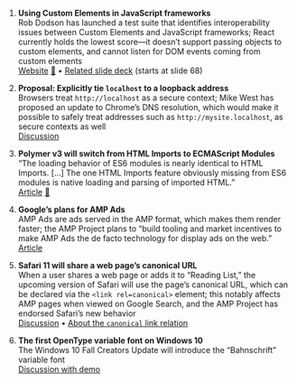 1. **Using Custom Elements in JavaScript frameworks**  
Rob Dodson has launched a test suite that identifies interoperability issues between Custom Elements and JavaScript frameworks; React currently holds the lowest score—it doesn’t support passing objects to custom elements, and cannot listen for DOM events coming from custom elements  
[Website](https://custom-elements-everywhere.com/) [💬](https://twitter.com/rob_dodson/status/900020457075822594) • [Related slide deck](https://speakerdeck.com/robdodson/custom-elements-everywhere) (starts at slide 68)

1. **Proposal: Explicitly tie `localhost` to a loopback address**  
Browsers treat `http://localhost` as a secure context; Mike West has proposed an update to Chrome’s DNS resolution, which would make it possible to safely treat addresses such as `http://mysite.localhost`, as secure contexts as well  
[Discussion](https://groups.google.com/a/chromium.org/d/msg/blink-dev/RC9dSw-O3fE/E3_0XaT0BAAJ)

1. **Polymer v3 will switch from HTML Imports to ECMAScript Modules**  
“The loading behavior of ES6 modules is nearly identical to HTML Imports. […] The one HTML Imports feature obviously missing from ES6 modules is native loading and parsing of imported HTML.”  
[Article](https://www.polymer-project.org/blog/2017-08-22-npm-modules) [💬](https://twitter.com/polymer/status/899913340721524740)

1. **Google’s plans for AMP Ads**  
AMP Ads are ads served in the AMP format, which makes them render faster; the AMP Project plans to “build tooling and market incentives to make AMP Ads the de facto technology for display ads on the web.”  
[Article](https://amphtml.wordpress.com/2017/08/21/even-faster-loading-ads-in-amp/)

1. **Safari 11 will share a web page’s canonical URL**  
When a user shares a web page or adds it to “Reading List,” the upcoming version of Safari will use the page’s canonical URL, which can be declared via the `<link rel=canonical>` element; this notably affects AMP pages when viewed on Google Search, and the AMP Project has endorsed Safari’s new behavior  
[Discussion](https://news.ycombinator.com/item?id=15085159) • [About the `canonical` link relation](https://webplatform.news/issues/2017-04-13#the-canonical-link-relation)

1. **The first OpenType variable font on Windows 10**  
The Windows 10 Fall Creators Update will introduce the “Bahnschrift” variable font  
[Discussion with demo](https://twitter.com/davatron5000/status/900795525485801473)
